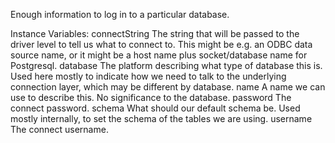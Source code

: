 Enough information to log in to a particular database.

Instance Variables:
	connectString	<String>	The string that will be passed to the driver level to tell us what to connect to. This might be e.g. an ODBC data source name, or it might be a host name plus socket/database name for Postgresql.
	database	<DatabasePlatform>	The platform describing what type of database this is. Used here mostly to indicate how we need to talk to the underlying connection layer, which may be different by database.
	name	<String>	A name we can use to describe this. No significance to the database.
	password	<String>	The connect password.
	schema	<String>	What should our default schema be. Used mostly internally, to set the schema of the tables we are using.
	username	<String>	The connect username.

